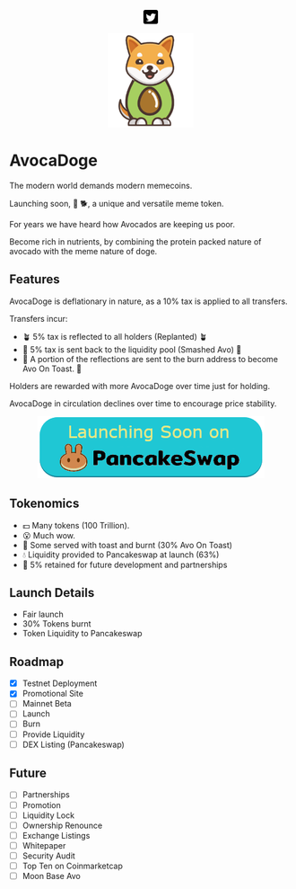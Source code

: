 
<div id="social" align="center"><p>
<a href="http://twitter.com/DogeAvoca"><img src="social/twitter.png" width="5%" /></a>
</p></div>

<div align="center"><img src="avocadoge.svg" width="30%" alt="avocadoge logo" /></div>

# AvocaDoge

The modern world demands modern memecoins.

Launching soon, 🥑 🐕, a unique and versatile meme token.

For years we have heard how Avocados are keeping us poor. 

Become rich in nutrients, by combining the protein packed nature of avocado with the meme nature of doge.

## Features

AvocaDoge is deflationary in nature, as a 10% tax is applied to all transfers.

Transfers incur:
  
* 🪴 5% tax is reflected  to all holders (Replanted) 🪴
* 🔨 5% tax is sent back to the liquidity pool (Smashed Avo) 🔨
* 🍞 A portion of the reflections are sent to the burn address to become Avo On Toast. 🍞
  
Holders are rewarded with more AvocaDoge over time just for holding.

AvocaDoge in circulation declines over time to encourage price stability.

<div align="center"><img src="pancakeswap.png" /></div>

## Tokenomics

* 💵 Many tokens (100 Trillion).
* 😮 Much wow.
* 🍞 Some served with toast and burnt (30% Avo On Toast)
* 💧 Liquidity provided to Pancakeswap at launch (63%)
* 🤝 5% retained for future development and partnerships

## Launch Details

* Fair launch
* 30% Tokens burnt
* Token Liquidity to Pancakeswap

## Roadmap

* [x] Testnet Deployment
* [x] Promotional Site
* [ ] Mainnet Beta
* [ ] Launch
* [ ] Burn
* [ ] Provide Liquidity
* [ ] DEX Listing (Pancakeswap)

## Future

* [ ] Partnerships
* [ ] Promotion
* [ ] Liquidity Lock
* [ ] Ownership Renounce
* [ ] Exchange Listings
* [ ] Whitepaper
* [ ] Security Audit
* [ ] Top Ten on Coinmarketcap
* [ ] Moon Base Avo
